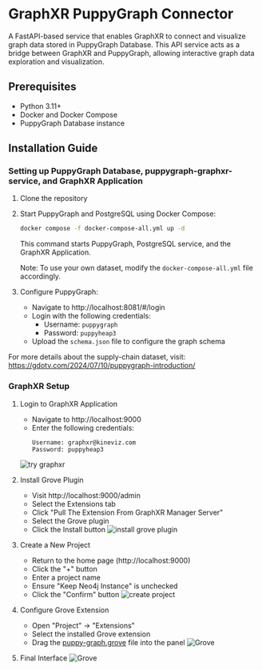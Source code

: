 # GraphXR PuppyGraph Connector
A FastAPI-based service that enables GraphXR to connect and visualize graph data stored in PuppyGraph Database. This API service acts as a bridge between GraphXR and PuppyGraph, allowing interactive graph data exploration and visualization.

## Prerequisites

- Python 3.11+
- Docker and Docker Compose
- PuppyGraph Database instance

## Installation Guide

### Setting up PuppyGraph Database, puppygraph-graphxr-service, and GraphXR Application

1. Clone the repository

2. Start PuppyGraph and PostgreSQL using Docker Compose:
   ```bash
   docker compose -f docker-compose-all.yml up -d
   ```
   This command starts PuppyGraph, PostgreSQL service, and the GraphXR Application.

   Note: To use your own dataset, modify the `docker-compose-all.yml` file accordingly.

3. Configure PuppyGraph:
   - Navigate to http://localhost:8081/#/login
   - Login with the following credentials:
     - Username: `puppygraph`
     - Password: `puppyheap3`
   - Upload the `schema.json` file to configure the graph schema

For more details about the supply-chain dataset, visit: https://gdotv.com/2024/07/10/puppygraph-introduction/

### GraphXR Setup

1. Login to GraphXR Application
   - Navigate to http://localhost:9000
   - Enter the following credentials:
     ```
     Username: graphxr@kineviz.com
     Password: puppyheap3
     ```
   ![try graphxr](https://raw.githubusercontent.com/Kineviz/puppygraph-graphxr-api/refs/heads/main/images/try_graphxr.jpg)

2. Install Grove Plugin
   - Visit http://localhost:9000/admin
   - Select the Extensions tab
   - Click "Pull The Extension From GraphXR Manager Server"
   - Select the Grove plugin
   - Click the Install button
   ![install grove plugin](https://raw.githubusercontent.com/Kineviz/puppygraph-graphxr-api/refs/heads/main/images/install_grove_plugin.jpg)

3. Create a New Project
   - Return to the home page (http://localhost:9000)
   - Click the "+" button
   - Enter a project name
   - Ensure "Keep Neo4j Instance" is unchecked
   - Click the "Confirm" button
   ![create project](https://raw.githubusercontent.com/Kineviz/puppygraph-graphxr-api/refs/heads/main/images/project_new.jpg)

4. Configure Grove Extension
   - Open "Project" → "Extensions"
   - Select the installed Grove extension
   - Drag the [puppy-graph.grove](https://raw.githubusercontent.com/Kineviz/puppygraph-graphxr-api/main/puppy-graph.grove) file into the panel
   ![Grove](https://raw.githubusercontent.com/Kineviz/puppygraph-graphxr-api/main/images/grove_plugin_panel.jpg)

5. Final Interface
   ![Grove](https://raw.githubusercontent.com/Kineviz/puppygraph-graphxr-api/main/images/grove.jpg)
